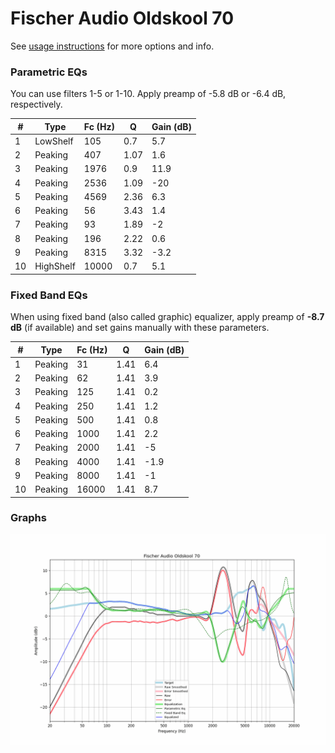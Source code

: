 # Fischer Audio Oldskool 70
See [usage instructions](https://github.com/jaakkopasanen/AutoEq#usage) for more options and info.

### Parametric EQs
You can use filters 1-5 or 1-10. Apply preamp of -5.8 dB or -6.4 dB, respectively.

|   # | Type      |   Fc (Hz) |    Q |   Gain (dB) |
|-----|-----------|-----------|------|-------------|
|   1 | LowShelf  |       105 | 0.7  |         5.7 |
|   2 | Peaking   |       407 | 1.07 |         1.6 |
|   3 | Peaking   |      1976 | 0.9  |        11.9 |
|   4 | Peaking   |      2536 | 1.09 |       -20   |
|   5 | Peaking   |      4569 | 2.36 |         6.3 |
|   6 | Peaking   |        56 | 3.43 |         1.4 |
|   7 | Peaking   |        93 | 1.89 |        -2   |
|   8 | Peaking   |       196 | 2.22 |         0.6 |
|   9 | Peaking   |      8315 | 3.32 |        -3.2 |
|  10 | HighShelf |     10000 | 0.7  |         5.1 |

### Fixed Band EQs
When using fixed band (also called graphic) equalizer, apply preamp of **-8.7 dB** (if available) and set gains manually with these parameters.

|   # | Type    |   Fc (Hz) |    Q |   Gain (dB) |
|-----|---------|-----------|------|-------------|
|   1 | Peaking |        31 | 1.41 |         6.4 |
|   2 | Peaking |        62 | 1.41 |         3.9 |
|   3 | Peaking |       125 | 1.41 |         0.2 |
|   4 | Peaking |       250 | 1.41 |         1.2 |
|   5 | Peaking |       500 | 1.41 |         0.8 |
|   6 | Peaking |      1000 | 1.41 |         2.2 |
|   7 | Peaking |      2000 | 1.41 |        -5   |
|   8 | Peaking |      4000 | 1.41 |        -1.9 |
|   9 | Peaking |      8000 | 1.41 |        -1   |
|  10 | Peaking |     16000 | 1.41 |         8.7 |

### Graphs
![](./Fischer%20Audio%20Oldskool%2070.png)
